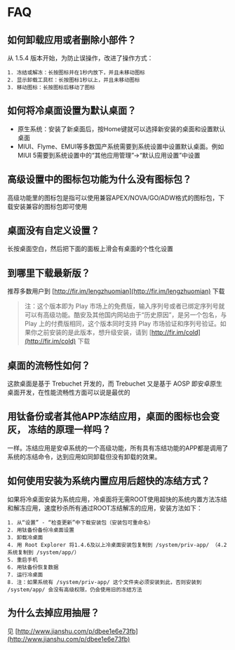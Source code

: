 FAQ
===

如何卸载应用或者删除小部件？
---
从 1.5.4 版本开始，为防止误操作，改进了操作方式：

	1. 冻结或解冻：长按图标并在1秒内放下，并且未移动图标
	2. 显示卸载工具栏：长按图标1秒以上，并且未移动图标
	3. 移动图标：长按图标后移动了图标


如何将冷桌面设置为默认桌面？
---
- 原生系统：安装了新桌面后，按Home键就可以选择新安装的桌面和设置默认桌面
- MIUI、Flyme、EMUI等多数国产系统需要到系统设置中设置默认桌面。例如MIUI 5需要到系统设置中的“其他应用管理”->“默认应用设置”中设置


高级设置中的图标包功能为什么没有图标包？
---
高级功能里的图标包是指可以使用兼容APEX/NOVA/GO/ADW格式的图标包，下载安装兼容的图标包即可使用


桌面没有自定义设置？
---
长按桌面空白，然后把下面的面板上滑会有桌面的个性化设置


到哪里下载最新版？
---
推荐多数用户到 [http://fir.im/lengzhuomian](http://fir.im/lengzhuomian) 下载

> 注：这个版本即为 Play 市场上的免费版，输入序列号或者已绑定序列号就可以有高级功能。酷安及其他国内网站由于“历史原因”，是另一个包名，与 Play 上的付费版相同，这个版本同时支持 Play 市场验证和序列号验证。如果你之前安装的是此版本，想升级安装，请到 [http://fir.im/cold](http://fir.im/cold) 下载


桌面的流畅性如何？
---
这款桌面是基于 Trebuchet 开发的，而 Trebuchet 又是基于 AOSP 即安卓原生桌面开发，在性能流畅性方面可以说是最优的


用钛备份或者其他APP冻结应用，桌面的图标也会变灰， 冻结的原理一样吗？
---
一样。冻结应用是安卓系统的一个高级功能，所有具有冻结功能的APP都是调用了系统的冻结命令，达到应用如同卸载但没有卸载的效果。


如何使用安装为系统内置应用后超快的冻结方式？
---
如果将冷桌面安装为系统应用，冷桌面将无需ROOT使用超快的系统内置方法冻结和解冻应用，速度秒杀所有通过ROOT冻结解冻的应用，安装方法如下：

	1. 从“设置” - “检查更新”中下载安装包（安装包可重命名）
	2. 用钛备份备份冷桌面设置
	3. 卸载冷桌面
	4. 用 Root Explorer 将1.4.6及以上冷桌面安装包复制到 /system/priv-app/ （4.2系统复制到 /system/app/）
	5. 重启手机
	6. 用钛备份恢复数据
	7. 运行冷桌面
	8. 注：如果系统有 /system/priv-app/ 这个文件夹必须安装到此，否则安装到 /system/app/ 会没有高级权限，仍会使用旧的冻结方法


为什么去掉应用抽屉？
---
见 [http://www.jianshu.com/p/dbee1e6e73fb](http://www.jianshu.com/p/dbee1e6e73fb)
